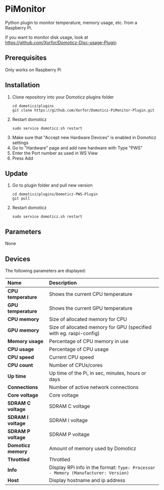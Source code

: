 # PiMonitor
Python plugin to monitor temperature, memory usage, etc. from a Raspberry Pi.

If you want to monitor disk usage, look at https://github.com/Xorfor/Domoticz-Disc-usage-Plugin

## Prerequisites
Only works on Raspberry Pi

## Installation
1. Clone repository into your Domoticz plugins folder
    ```
    cd domoticz/plugins
    git clone https://github.com/Xorfor/Domoticz-PiMonitor-Plugin.git
    ```
1. Restart domoticz
    ```
    sudo service domoticz.sh restart
    ```
1. Make sure that "Accept new Hardware Devices" is enabled in Domoticz settings
1. Go to "Hardware" page and add new hardware with Type "PWS"
1. Enter the Port number as used in WS View
1. Press Add

## Update
1. Go to plugin folder and pull new version
    ```
    cd domoticz/plugins/Domoticz-PWS-Plugin
    git pull
    ```
1. Restart domoticz
    ```
    sudo service domoticz.sh restart
    ```

## Parameters
None

## Devices
The following parameters are displayed:

| Name                | Description
| :---                | :---
| **CPU temperature** | Shows the current CPU temperature
| **GPU temperature** | Shows the current GPU temperature
| **CPU memory**      | Size of allocated memory for CPU
| **GPU memory**      | Size of allocated memory for GPU (specified with eg. raspi-config)
| **Memory usage**    | Percentage of CPU memory in use
| **CPU usage**       | Percentage of CPU usage
| **CPU speed**       | Current CPU speed
| **CPU count**       | Number of CPUs/cores
| **Up time**         | Up time of the Pi, in sec, minutes, hours or days
| **Connections**     | Number of active network connections
| **Core voltage**    | Core voltage
| **SDRAM C voltage** | SDRAM C voltage
| **SDRAM I voltage** | SDRAM I voltage
| **SDRAM P voltage** | SDRAM P voltage
| **Domoticz memory** | Amount of memory used by Domoticz
| **Throttled**       | Throttled
| **Info**            | Display RPi info in the format: `Type: Processor - Memory (Manufacturer: Version)`
| **Host**            | Display hostname and ip address